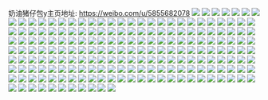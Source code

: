 奶油猪仔包y主页地址: https://weibo.com/u/5855682078 
![](https://wx4.sinaimg.cn/mw2000/006ohQp8ly1h9iqsw3nhuj31o02804qp.jpg) 
![](https://wx4.sinaimg.cn/mw2000/006ohQp8ly1h9iqtkmcdvj325x25xe83.jpg) 
![](https://wx4.sinaimg.cn/mw2000/006ohQp8ly1h9gixciw3wj32c03404qr.jpg) 
![](https://wx4.sinaimg.cn/mw2000/006ohQp8ly1h9gixrzip4j32c0340u0y.jpg) 
![](https://wx4.sinaimg.cn/mw2000/006ohQp8ly1h9giyn4n71j32c03401kz.jpg) 
![](https://wx4.sinaimg.cn/mw2000/006ohQp8ly1h9giz743ygj32c0340x6q.jpg) 
![](https://wx4.sinaimg.cn/mw2000/006ohQp8ly1h9giwu2lhmj32c0340u0y.jpg) 
![](https://wx4.sinaimg.cn/mw2000/006ohQp8ly1h9gizw72fej32c0340hdv.jpg) 
![](https://wx4.sinaimg.cn/mw2000/006ohQp8ly1h9et1teicwj30u00u0wl6.jpg) 
![](https://wx4.sinaimg.cn/mw2000/006ohQp8ly1h9et1tvrwhj30u00u0dky.jpg) 
![](https://wx4.sinaimg.cn/mw2000/006ohQp8ly1h9et1uc6wuj30u00u010a.jpg) 
![](https://wx4.sinaimg.cn/mw2000/006ohQp8ly1h9et1vwgsdj30u00u0tea.jpg) 
![](https://wx4.sinaimg.cn/mw2000/006ohQp8ly1h977ze9pwwj30u015kjsw.jpg) 
![](https://wx4.sinaimg.cn/mw2000/006ohQp8ly1h94y67lg3ej324y24y1kx.jpg) 
![](https://wx4.sinaimg.cn/mw2000/006ohQp8ly1h8sq9pypnrj30u0140q9y.jpg) 
![](https://wx4.sinaimg.cn/mw2000/006ohQp8ly1h8sq9qdx4cj30u014045j.jpg) 
![](https://wx4.sinaimg.cn/mw2000/006ohQp8ly1h8s83znthej30u00u044v.jpg) 
![](https://wx4.sinaimg.cn/mw2000/006ohQp8ly1h8s83zy0iwj30u00u0gr0.jpg) 
![](https://wx4.sinaimg.cn/mw2000/006ohQp8ly1h8s8408wy7j30u00u00yw.jpg) 
![](https://wx4.sinaimg.cn/mw2000/006ohQp8ly1h8s840ktwuj30u00u00z0.jpg) 
![](https://wx4.sinaimg.cn/mw2000/006ohQp8ly1h8s840usx4j30u00u043v.jpg) 
![](https://wx4.sinaimg.cn/mw2000/006ohQp8ly1h8s8416w06j30u013n7ge.jpg) 
![](https://wx4.sinaimg.cn/mw2000/006ohQp8ly1h8pklrjkdcj32xh1ybb2b.jpg) 
![](https://wx4.sinaimg.cn/mw2000/006ohQp8ly1h8pklua31qj33402c0u0z.jpg) 
![](https://wx4.sinaimg.cn/mw2000/006ohQp8ly1h8k2oowepdj30s51fsgqb.jpg) 
![](https://wx4.sinaimg.cn/mw2000/006ohQp8ly1h8k2op9jiwj30s11gz0wo.jpg) 
![](https://wx4.sinaimg.cn/mw2000/006ohQp8ly1h8k2opmx4rj30rt1fiwik.jpg) 
![](https://wx4.sinaimg.cn/mw2000/006ohQp8ly1h8k2ooj35yj30rz0xr77g.jpg) 
![](https://wx4.sinaimg.cn/mw2000/006ohQp8ly1h8h5lxew8kj30u00wg0y1.jpg) 
![](https://wx4.sinaimg.cn/mw2000/006ohQp8ly1h8h5lxq72ij30u00u0dks.jpg) 
![](https://wx4.sinaimg.cn/mw2000/006ohQp8ly1h8eyfhba2oj31400u0125.jpg) 
![](https://wx4.sinaimg.cn/mw2000/006ohQp8ly1h8eyfi96woj31400u0agn.jpg) 
![](https://wx4.sinaimg.cn/mw2000/006ohQp8ly1h8eyfj6c3aj31400u0tgp.jpg) 
![](https://wx4.sinaimg.cn/mw2000/006ohQp8ly1h8eyfkfj7pj31400u0tjj.jpg) 
![](https://wx4.sinaimg.cn/mw2000/006ohQp8ly1h8ayhll1rtj30u0140n8z.jpg) 
![](https://wx4.sinaimg.cn/mw2000/006ohQp8ly1h8ayhlwvtxj30u01407ft.jpg) 
![](https://wx4.sinaimg.cn/mw2000/006ohQp8ly1h8ayhm6holj30u014uguy.jpg) 
![](https://wx4.sinaimg.cn/mw2000/006ohQp8ly1h8aet1kxl7j313i0u0n7d.jpg) 
![](https://wx4.sinaimg.cn/mw2000/006ohQp8ly1h84j7pmlhgj30u20u0ahw.jpg) 
![](https://wx4.sinaimg.cn/mw2000/006ohQp8ly1h84j7qougnj30u00u0ajw.jpg) 
![](https://wx4.sinaimg.cn/mw2000/006ohQp8ly1h7yq1q3wqxj30u01d4dl5.jpg) 
![](https://wx4.sinaimg.cn/mw2000/006ohQp8ly1h7ewil50g4j30u00u00z4.jpg) 
![](https://wx4.sinaimg.cn/mw2000/006ohQp8ly1h7ewiliz55j30u0140q6a.jpg) 
![](https://wx4.sinaimg.cn/mw2000/006ohQp8ly1h7ewilxggwj30u014077q.jpg) 
![](https://wx4.sinaimg.cn/mw2000/006ohQp8ly1h7ewim92w0j31400u0479.jpg) 
![](https://wx4.sinaimg.cn/mw2000/006ohQp8ly1h76atbasy8j30u00u0k02.jpg) 
![](https://wx4.sinaimg.cn/mw2000/006ohQp8ly1h75uxb4713j30u00u0124.jpg) 
![](https://wx4.sinaimg.cn/mw2000/006ohQp8ly1h6pwc3lus5j30u013iq60.jpg) 
![](https://wx4.sinaimg.cn/mw2000/006ohQp8ly1h6pwc3yys5j30u013itcw.jpg) 
![](https://wx4.sinaimg.cn/mw2000/006ohQp8ly1h6pwc4snmdj30u013ijvs.jpg) 
![](https://wx4.sinaimg.cn/mw2000/006ohQp8ly1h6pwc36z5sj30u013igtj.jpg) 
![](https://wx4.sinaimg.cn/mw2000/006ohQp8ly1h6pwc5cp4qj30u013i0wq.jpg) 
![](https://wx4.sinaimg.cn/mw2000/006ohQp8ly1h6pwc5o2g3j30u013i47q.jpg) 
![](https://wx4.sinaimg.cn/mw2000/006ohQp8ly1h65ali4hudj31400u0tbn.jpg) 
![](https://wx4.sinaimg.cn/mw2000/006ohQp8ly1h60cpaubegj3280280hdu.jpg) 
![](https://wx4.sinaimg.cn/mw2000/006ohQp8ly1h4z6kvy6lmj32c0340e84.jpg) 
![](https://wx4.sinaimg.cn/mw2000/006ohQp8ly1h4z6kslzdvj32c0340kjn.jpg) 
![](https://wx4.sinaimg.cn/mw2000/006ohQp8ly1h4xinwj7mqj324l2u44qs.jpg) 
![](https://wx4.sinaimg.cn/mw2000/006ohQp8ly1h4xinxyu3uj32c0340npe.jpg) 
![](https://wx4.sinaimg.cn/mw2000/006ohQp8ly1h4xinrhrqrj31k52381ky.jpg) 
![](https://wx4.sinaimg.cn/mw2000/006ohQp8ly1h4loauvzkuj32422tf7wj.jpg) 
![](https://wx4.sinaimg.cn/mw2000/006ohQp8ly1h4loas5vmmj329p320hdu.jpg) 
![](https://wx4.sinaimg.cn/mw2000/006ohQp8ly1h46a0lc0lkj32c02c0u0y.jpg) 
![](https://wx4.sinaimg.cn/mw2000/006ohQp8ly1h46a0vai5aj32c02c07wj.jpg) 
![](https://wx4.sinaimg.cn/mw2000/006ohQp8ly1h46a0esaynj32c02c0kjm.jpg) 
![](https://wx4.sinaimg.cn/mw2000/006ohQp8ly1h46a1r37kwj32801o0x6p.jpg) 
![](https://wx4.sinaimg.cn/mw2000/006ohQp8ly1h46a3atd3fj32801o01ky.jpg) 
![](https://wx4.sinaimg.cn/mw2000/006ohQp8ly1h3x1wwxzo4j30u0148k2g.jpg) 
![](https://wx4.sinaimg.cn/mw2000/006ohQp8ly1h3x1wxj4rnj30u0148al1.jpg) 
![](https://wx4.sinaimg.cn/mw2000/006ohQp8ly1h3x1wxz5skj30u0141tm5.jpg) 
![](https://wx4.sinaimg.cn/mw2000/006ohQp8ly1h3x1wyuea8j31hc0u047b.jpg) 
![](https://wx4.sinaimg.cn/mw2000/006ohQp8ly1h3x1wwjl83j31400u0n2o.jpg) 
![](https://wx4.sinaimg.cn/mw2000/006ohQp8ly1h3snw1zy9bj30wi0wegrj.jpg) 
![](https://wx4.sinaimg.cn/mw2000/006ohQp8ly1h3pkv2m6e8j32562567wi.jpg) 
![](https://wx4.sinaimg.cn/mw2000/006ohQp8ly1h3pkutdea2j31xw2l7x6q.jpg) 
![](https://wx4.sinaimg.cn/mw2000/006ohQp8ly1h3pkvgdzenj3207207x6p.jpg) 
![](https://wx4.sinaimg.cn/mw2000/006ohQp8ly1h3pkvowym3j31v21v2x6q.jpg) 
![](https://wx4.sinaimg.cn/mw2000/006ohQp8ly1h3pkvub1vhj32c035dkjm.jpg) 
![](https://wx4.sinaimg.cn/mw2000/006ohQp8ly1h3pkumpbzlj31wm2jib2a.jpg) 
![](https://wx4.sinaimg.cn/mw2000/006ohQp8ly1h3pkw246qsj32801o0kjl.jpg) 
![](https://wx4.sinaimg.cn/mw2000/006ohQp8ly1h3pkw92wkqj32801o0x6p.jpg) 
![](https://wx4.sinaimg.cn/mw2000/006ohQp8ly1h3pkwcsqohj32801nhqv5.jpg) 
![](https://wx4.sinaimg.cn/mw2000/006ohQp8ly1h3pksehzbwj30wi0mgakt.jpg) 
![](https://wx4.sinaimg.cn/mw2000/006ohQp8ly1h3pksdsww6j30wi177ndh.jpg) 
![](https://wx4.sinaimg.cn/mw2000/006ohQp8ly1h3pksft8puj30wi0mh4a4.jpg) 
![](https://wx4.sinaimg.cn/mw2000/006ohQp8ly1h3n0ca7kcij30wi1a213l.jpg) 
![](https://wx4.sinaimg.cn/mw2000/006ohQp8ly1h3n0cfbk7gj30zk1benpd.jpg) 
![](https://wx4.sinaimg.cn/mw2000/006ohQp8ly1h3n0chx9sqj31o8298u0y.jpg) 
![](https://wx4.sinaimg.cn/mw2000/006ohQp8ly1h3n0caiomuj31400u0138.jpg) 
![](https://wx4.sinaimg.cn/mw2000/006ohQp8ly1h3n0cmpbuvj33402c0kjn.jpg) 
![](https://wx4.sinaimg.cn/mw2000/006ohQp8ly1h3hg17qrzvj31v21v2x6q.jpg) 
![](https://wx4.sinaimg.cn/mw2000/006ohQp8ly1h3hg13u5xbj3207207x6p.jpg) 
![](https://wx4.sinaimg.cn/mw2000/006ohQp8ly1h3hg1cime3j31vh1vhx6p.jpg) 
![](https://wx4.sinaimg.cn/mw2000/006ohQp8ly1h3hg1lsm3kj32562567wi.jpg) 
![](https://wx4.sinaimg.cn/mw2000/006ohQp8ly1h3fxxmo1xij30u0140gu9.jpg) 
![](https://wx4.sinaimg.cn/mw2000/006ohQp8ly1h3fxxlwa8xj30u0140ti8.jpg) 
![](https://wx4.sinaimg.cn/mw2000/006ohQp8ly1h36fll8es3j30u00u0tdd.jpg) 
![](https://wx4.sinaimg.cn/mw2000/006ohQp8ly1h357wnew1rj30u014fahl.jpg) 
![](https://wx4.sinaimg.cn/mw2000/006ohQp8ly1h34po5uvy0j30u00u0jxz.jpg) 
![](https://wx4.sinaimg.cn/mw2000/006ohQp8ly1h34po6h5o1j30ty0ty7ax.jpg) 
![](https://wx4.sinaimg.cn/mw2000/006ohQp8ly1h34pp6tpt4j30u00u0afn.jpg) 
![](https://wx4.sinaimg.cn/mw2000/006ohQp8ly1h34pp7gbbwj30u00u07ad.jpg) 
![](https://wx4.sinaimg.cn/mw2000/006ohQp8ly1h30obgr8kjj30tz0tzqa9.jpg) 
![](https://wx4.sinaimg.cn/mw2000/006ohQp8ly1h30obflojvj30tz0tzagz.jpg) 
![](https://wx4.sinaimg.cn/mw2000/006ohQp8ly1h30obhlf74j30u00u0ahf.jpg) 
![](https://wx4.sinaimg.cn/mw2000/006ohQp8ly1h303brywlpj30wi0x40y0.jpg) 
![](https://wx4.sinaimg.cn/mw2000/006ohQp8ly1h303bscx66j30wi0x4agi.jpg) 
![](https://wx4.sinaimg.cn/mw2000/006ohQp8ly1h2ts4pmi6vj32c0340kjp.jpg) 
![](https://wx4.sinaimg.cn/mw2000/006ohQp8ly1h2ts5700fyj32c03404qs.jpg) 
![](https://wx4.sinaimg.cn/mw2000/006ohQp8ly1h2ts5fdpe7j32c0340x6t.jpg) 
![](https://wx4.sinaimg.cn/mw2000/006ohQp8ly1h2ts4lyxnaj33402c0x6p.jpg) 
![](https://wx4.sinaimg.cn/mw2000/006ohQp8ly1h2ts5iyqkej33402c0u0x.jpg) 
![](https://wx4.sinaimg.cn/mw2000/006ohQp8ly1h2ts5m8laxj33402c0u0x.jpg) 
![](https://wx4.sinaimg.cn/mw2000/006ohQp8ly1h2ts4teo0jj32gu1vqb2a.jpg) 
![](https://wx4.sinaimg.cn/mw2000/006ohQp8ly1h2ts60753gj33402c07wj.jpg) 
![](https://wx4.sinaimg.cn/mw2000/006ohQp8ly1h2ts69u0bjj32bu35s1kz.jpg) 
![](https://wx4.sinaimg.cn/mw2000/006ohQp8ly1h2td0lwe2kj30u0140agn.jpg) 
![](https://wx4.sinaimg.cn/mw2000/006ohQp8ly1h2td0nbfzjj30u0140q9j.jpg) 
![](https://wx4.sinaimg.cn/mw2000/006ohQp8ly1h2td0nn5hnj30u0140agk.jpg) 
![](https://wx4.sinaimg.cn/mw2000/006ohQp8ly1h2td0lmjmrj30u01400zd.jpg) 
![](https://wx4.sinaimg.cn/mw2000/006ohQp8ly1h2td0mehw1j30u015bwjm.jpg) 
![](https://wx4.sinaimg.cn/mw2000/006ohQp8ly1h2td0nw7yaj30u0140qaq.jpg) 
![](https://wx4.sinaimg.cn/mw2000/006ohQp8ly1h2td0o6i7dj30u014y0x3.jpg) 
![](https://wx4.sinaimg.cn/mw2000/006ohQp8ly1h2td0oegv6j30u01550y6.jpg) 
![](https://wx4.sinaimg.cn/mw2000/006ohQp8ly1h2td0la5y3j30u014kwji.jpg) 
![](https://wx4.sinaimg.cn/mw2000/006ohQp8ly1h2rrnx9gmbj30vx0u0gqd.jpg) 
![](https://wx4.sinaimg.cn/mw2000/006ohQp8ly1h2rrnxuxatj30u00u0gsc.jpg) 
![](https://wx4.sinaimg.cn/mw2000/006ohQp8ly1h2rrnzb1n1j30u00u0jyt.jpg) 
![](https://wx4.sinaimg.cn/mw2000/006ohQp8ly1h2gj9f7jyqj30u0140k17.jpg) 
![](https://wx4.sinaimg.cn/mw2000/006ohQp8ly1h2gj9cletcj30u0140n80.jpg) 
![](https://wx4.sinaimg.cn/mw2000/006ohQp8ly1h2gj9gd82nj30u01407ej.jpg) 
![](https://wx4.sinaimg.cn/mw2000/006ohQp8ly1h2gj9khdmsj30u014qn4b.jpg) 
![](https://wx4.sinaimg.cn/mw2000/006ohQp8ly1h2gj9e2fioj30u01404b5.jpg) 
![](https://wx4.sinaimg.cn/mw2000/006ohQp8ly1h2gj9l6f6uj30u014079i.jpg) 
![](https://wx4.sinaimg.cn/mw2000/006ohQp8ly1h2gj9it7b0j30u014uqdu.jpg) 
![](https://wx4.sinaimg.cn/mw2000/006ohQp8ly1h2gj9hmtbzj30u0140105.jpg) 
![](https://wx4.sinaimg.cn/mw2000/006ohQp8ly1h2gj9jo4agj30u0140qab.jpg) 
![](https://wx4.sinaimg.cn/mw2000/006ohQp8ly1h2aeuh5eouj30wg0ock53.jpg) 
![](https://wx4.sinaimg.cn/mw2000/006ohQp8ly1h2aeuj8m3uj323u1kwqv5.jpg) 
![](https://wx4.sinaimg.cn/mw2000/006ohQp8ly1h2aeughfpvj323u1kwkjl.jpg) 
![](https://wx4.sinaimg.cn/mw2000/006ohQp8ly1h2aeul9pkbj31kw23unpd.jpg) 
![](https://wx4.sinaimg.cn/mw2000/006ohQp8ly1h2aeumxcatj31kw23ukjl.jpg) 
![](https://wx4.sinaimg.cn/mw2000/006ohQp8ly1h2aeuoonu1j31kw23ukjl.jpg) 
![](https://wx4.sinaimg.cn/mw2000/006ohQp8ly1h2aeupm393j30wi1coamm.jpg) 
![](https://wx4.sinaimg.cn/mw2000/006ohQp8ly1h2aeuq6z82j30wi0lr15z.jpg) 
![](https://wx4.sinaimg.cn/mw2000/006ohQp8ly1h2aeurslnlj323u1kwqv5.jpg) 
![](https://wx4.sinaimg.cn/mw2000/006ohQp8ly1h24vs8g2n3j316o0sgne8.jpg) 
![](https://wx4.sinaimg.cn/mw2000/006ohQp8ly1h1y1ua0xuvj31kw2dcx6p.jpg) 
![](https://wx4.sinaimg.cn/mw2000/006ohQp8ly1h1y1ufqkiij31kw2dcnpd.jpg) 
![](https://wx4.sinaimg.cn/mw2000/006ohQp8ly1h1y1u61w0dj31kw2dcu0x.jpg) 
![](https://wx4.sinaimg.cn/mw2000/006ohQp8ly1h1y1ubtlqvj31kw2dcqv5.jpg) 
![](https://wx4.sinaimg.cn/mw2000/006ohQp8ly1h1y1uics2ij31kw2dc1ky.jpg) 
![](https://wx4.sinaimg.cn/mw2000/006ohQp8ly1h1y1zv24ovj31kw2dcqv5.jpg) 
![](https://wx4.sinaimg.cn/mw2000/006ohQp8ly1h1y1udi01zj31kw2dcu0x.jpg) 
![](https://wx4.sinaimg.cn/mw2000/006ohQp8ly1h1y1unjcijj31kw2dcqv5.jpg) 
![](https://wx4.sinaimg.cn/mw2000/006ohQp8ly1h1y23bt95bj31kw2dcqv5.jpg) 
![](https://wx4.sinaimg.cn/mw2000/006ohQp8ly1h16uisb5xmj30u0141n6h.jpg) 
![](https://wx4.sinaimg.cn/mw2000/006ohQp8ly1h16uirnhocj30u014046i.jpg) 
![](https://wx4.sinaimg.cn/mw2000/006ohQp8ly1h16uit15opj30u0140wka.jpg) 
![](https://wx4.sinaimg.cn/mw2000/006ohQp8ly1h16uitmmiqj30u0140wmg.jpg) 
![](https://wx4.sinaimg.cn/mw2000/006ohQp8ly1h0y742udfjj31kw2dee82.jpg) 
![](https://wx4.sinaimg.cn/mw2000/006ohQp8ly1h0y72uujwrj32dc1kwx6p.jpg) 
![](https://wx4.sinaimg.cn/mw2000/006ohQp8ly1h0y75xz0c3j31kw2dc1ky.jpg) 
![](https://wx4.sinaimg.cn/mw2000/006ohQp8ly1h0y74uw2j2j33402c0kjm.jpg) 
![](https://wx4.sinaimg.cn/mw2000/006ohQp8ly1h0y75sp5ncj32c0340hdv.jpg) 
![](https://wx4.sinaimg.cn/mw2000/006ohQp8ly1h0y75ymelmj30kk0sv0x1.jpg) 
![](https://wx4.sinaimg.cn/mw2000/006ohQp8ly1h0nuxegruwj30u0140air.jpg) 
![](https://wx4.sinaimg.cn/mw2000/006ohQp8ly1h0ihfmc1vxj30o90nstd7.jpg) 
![](https://wx4.sinaimg.cn/mw2000/006ohQp8ly1h0ihfly3itj30sw0meq6o.jpg) 
![](https://wx4.sinaimg.cn/mw2000/006ohQp8ly1h0f9a1n9xqj30u00u0gpj.jpg) 
![](https://wx4.sinaimg.cn/mw2000/006ohQp8ly1h02phtd4iyj31sc2dsb2a.jpg) 
![](https://wx4.sinaimg.cn/mw2000/006ohQp8ly1h02phl44xhj31o01o0qv5.jpg) 
![](https://wx4.sinaimg.cn/mw2000/006ohQp8ly1h02phu5pl7j317q1mch4y.jpg) 
![](https://wx4.sinaimg.cn/mw2000/006ohQp8ly1h029c8gsanj30u0140qbc.jpg) 
![](https://wx4.sinaimg.cn/mw2000/006ohQp8ly1gzz7z8w183j32452tj1ky.jpg) 
![](https://wx4.sinaimg.cn/mw2000/006ohQp8ly1gzwfak2mpxj317r1mcan6.jpg) 
![](https://wx4.sinaimg.cn/mw2000/006ohQp8ly1gzwfamxqfmj32542ut1ky.jpg) 
![](https://wx4.sinaimg.cn/mw2000/006ohQp8ly1gzwfajhv3gj317r1mckaz.jpg) 
![](https://wx4.sinaimg.cn/mw2000/006ohQp8ly1gzwfazyhydj327n2y7hdt.jpg) 
![](https://wx4.sinaimg.cn/mw2000/006ohQp8ly1gzwfavrr9qj327x2yk1ky.jpg) 
![](https://wx4.sinaimg.cn/mw2000/006ohQp8ly1gzwfb5vq52j322d2r54qq.jpg) 
![](https://wx4.sinaimg.cn/mw2000/006ohQp8ly1gzqq54s0qcj30u00u0n2h.jpg) 
![](https://wx4.sinaimg.cn/mw2000/006ohQp8ly1gzqq4tmdngj30u01szdsx.jpg) 
![](https://wx4.sinaimg.cn/mw2000/006ohQp8ly1gzqq5d325zj30u00u0dl8.jpg) 
![](https://wx4.sinaimg.cn/mw2000/006ohQp8ly1gzngk6xxpzj30wi1ycwod.jpg) 
![](https://wx4.sinaimg.cn/mw2000/006ohQp8ly1gzmayukf8zj30nk0nkgpx.jpg) 
![](https://wx4.sinaimg.cn/mw2000/006ohQp8ly1gzmaz18q1lj30u01ai7d3.jpg) 
![](https://wx4.sinaimg.cn/mw2000/006ohQp8ly1gzmaz34eroj31900u0dsy.jpg) 
![](https://wx4.sinaimg.cn/mw2000/006ohQp8ly1gzlbjdkfblj30u00u0tdc.jpg) 
![](https://wx4.sinaimg.cn/mw2000/006ohQp8ly1gzlbje819vj30u00u07am.jpg) 
![](https://wx4.sinaimg.cn/mw2000/006ohQp8ly1gzfjdvf0z4j30u0140jwm.jpg) 
![](https://wx4.sinaimg.cn/mw2000/006ohQp8ly1gzfjdub0lkj31400u07bk.jpg) 
![](https://wx4.sinaimg.cn/mw2000/006ohQp8ly1gzfjduufc2j30u0140dlk.jpg) 
